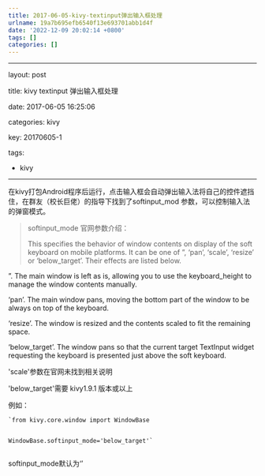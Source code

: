 ```yaml
---
title: 2017-06-05-kivy-textinput弹出输入框处理
urlname: 19a7b695efb6540f13e693701abb1d4f
date: '2022-12-09 20:02:14 +0800'
tags: []
categories: []
---
```


<hr />
<p>layout: post

title: kivy textinput 弹出输入框处理

date: 2017-06-05 16:25:06

categories: kivy

key: 20170605-1

tags:</p>

<ul>
<li>kivy</li>
</ul>
<hr />
<p>在kivy打包Android程序后运行，点击输入框会自动弹出输入法将自己的控件遮挡住，在群友（校长巨佬）的指导下找到了softinput_mod 参数，可以控制输入法的弹窗模式。</p>
<blockquote>
<p>softinput_mode 官网参数介绍：

This specifies the behavior of window contents on display of the soft keyboard on mobile platforms. It can be one of ”, ‘pan’, ‘scale’, ‘resize’ or ‘below_target’. Their effects are listed below.</p>

</blockquote>
<p>”. The main window is left as is, allowing you to use the keyboard_height to manage the window contents manually.

‘pan’. The main window pans, moving the bottom part of the window to be always on top of the keyboard.

‘resize’. The window is resized and the contents scaled to fit the remaining space.

‘below_target’. The window pans so that the current target TextInput widget requesting the keyboard is presented just above the soft keyboard.</p>

<p>'scale'参数在官网未找到相关说明

'below_target'需要 kivy1.9.1 版本或以上</p>

<p>例如：</p>
<pre><code>`from kivy.core.window import WindowBase

WindowBase.softinput_mode='below_target'`
</code></pre>

<p>softinput_mode默认为‘’</p>
